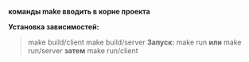 

**команды make вводить в корне проекта**

**Установка зависимостей:**
>  make build/client 
>  make build/server
**Запуск:**
>  make run
**или**
> make run/server
**затем**
> make run/client 
